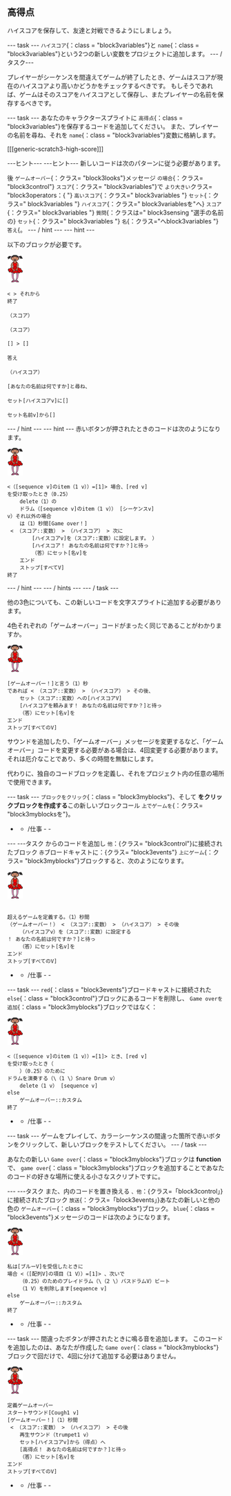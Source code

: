 ## 高得点

ハイスコアを保存して、友達と対戦できるようにしましょう。

\--- task \--- `ハイスコア`{：class = "block3variables"}と `name`{：class = "block3variables"}という2つの新しい変数をプロジェクトに追加します。 \--- /タスク\---

プレイヤーがシーケンスを間違えてゲームが終了したとき、ゲームはスコアが現在のハイスコアより高いかどうかをチェックするべきです。 もしそうであれば、ゲームはそのスコアをハイスコアとして保存し、またプレイヤーの名前を保存するべきです。

\--- task \--- あなたのキャラクタースプライトに `高得点`{：class = "block3variables"}を保存するコードを追加してください。 また、プレイヤーの名前を尋ね、それを `name`{：class = "block3variables"}変数に格納します。

[[[generic-scratch3-high-score]]]

\---ヒント\--- \---ヒント\--- 新しいコードは次のパターンに従う必要があります。

後 `ゲームオーバー`{：クラス= "block3looks"}メッセージ `の場合`{：クラス= "block3control"} `スコア`{：クラス= "block3variables"}で `より大きい`クラス= "block3operators：{ "} `高いスコア`{：クラス=" block3variables "} `セット`{：クラス=" block3variables "} `ハイスコア`{：クラス=" block3variablesを"へ} `スコア`{：クラス=" block3variables "} `質問`{：クラスは=" block3sensing "選手の名前の} `セット`{：クラス=" block3variables "} `名`{：クラス="へblock3variables "} `答え`{。 \--- / hint \--- \--- hint \---

以下のブロックが必要です。

![バレリーナ](images/ballerina.png)

```blocks3
< > それから
終了

（スコア）

（スコア）

[] > []

答え

（ハイスコア）

[あなたの名前は何ですか]と尋ね、

セット[ハイスコアv]に[] 

セット名前v]から[] 
```

\--- / hint \--- \--- hint \--- 赤いボタンが押されたときのコードは次のようになります。

![バレリーナ](images/ballerina.png)

```blocks3
<（[sequence v]のitem（1 v））=[1]> 場合、[red v]
を受け取ったとき（0.25）
    delete（1）の
    ドラム（[sequence v]のitem（1 v）） [シーケンスv]
v）それ以外の場合
    は（1）秒間[Game over！]
 < （スコア::変数） > （ハイスコア） > 次に
        [ハイスコアv]を（スコア::変数）に設定します。 ）
        [ハイスコア！ あなたの名前は何ですか？]と待っ
        （答）にセット[名v]を
    エンド
    ストップ[すべてV]
終了
```

\--- / hint \--- \--- / hints \--- \--- / task \---

他の3色についても、この新しいコードを文字スプライトに追加する必要があります。

4色それぞれの「ゲームオーバー」コードがまったく同じであることがわかりますか。

![バレリーナ](images/ballerina.png)

```blocks3
[ゲームオーバー！]と言う（1）秒
であれば < （スコア::変数） > （ハイスコア） > その後、
    セット（スコア::変数）への[ハイスコアV]
    [ハイスコアを頼みます！ あなたの名前は何ですか？]と待っ
    （答）にセット[名v]を
エンド
ストップ[すべてのV]
```

サウンドを追加したり、「ゲームオーバー」メッセージを変更するなど、「ゲームオーバー」コードを変更する必要がある場合は、4回変更する必要があります。それは厄介なことであり、多くの時間を無駄にします。

代わりに、独自のコードブロックを定義し、それをプロジェクト内の任意の場所で使用できます。

\--- task \--- `ブロックをクリック`{：class = "block3myblocks"}、そして **をクリックブロックを作成する**この新しいブロックコール `上でゲームを`{：クラス= "block3myblocksを"}。

- - /仕事 - -

\--- \---タスク からのコードを追加し `他`：{クラス= "block3control"}に接続されたブロック `赤`ブロードキャストに：{クラス= "block3events"} `上にゲーム`{：クラス= "block3myblocks"}ブロックすると、次のようになります。

![バレリーナ](images/ballerina.png)

```blocks3

超えるゲームを定義する。（1）秒間
（ゲームオーバー！） < （スコア::変数） > （ハイスコア） > その後
    （ハイスコアv）を（スコア::変数）に設定する
！ あなたの名前は何ですか？]と待っ
    （答）にセット[名v]を
エンド
ストップ[すべてのV]
```

- - /仕事 - -

\--- task \--- `red`{：class = "block3events"}ブロードキャストに接続された `else`{：class = "block3control"}ブロックにあるコードを削除し、 `Game overを追加`{：class = "block3myblocks"}ブロックではなく：

![バレリーナ](images/ballerina.png)

```blocks3
<（[sequence v]のitem（1 v））=[1]> とき、[red v]
を受け取ったとき（
    ）（0.25）のために
ドラムを演奏する（\（1 \）Snare Drum v）
    delete（1 v） [sequence v]
else
    ゲームオーバー::カスタム
終了
```

- - /仕事 - -

\--- task \--- ゲームをプレイして、カラーシーケンスの間違った箇所で赤いボタンをクリックして、新しいブロックをテストしてください。 \--- / task \---

あなたの新しい `Game over`{：class = "block3myblocks"}ブロックは **function**で、 `game over`{：class = "block3myblocks"}ブロックを追加することであなたのコードの好きな場所に使える小さなスクリプトですに。

\--- \---タスク また、内のコードを置き換える `、他`：{クラス=「block3control」}に接続されたブロック `放送`{：クラス=「block3events」}あなたの新しいと他の色の `ゲームオーバー`{：class = "block3myblocks"}ブロック。 `blue`{：class = "block3events"}メッセージのコードは次のようになります。

![バレリーナ](images/ballerina.png)

```blocks3
私は[ブルーV]を受信したときに
場合 <（[配列V]の項目（1 V））=[1]> 、次いで
    （0.25）のためのプレイドラム（\（2 \）バスドラムV）ビート
    （1 V）を削除します[sequence v]
else
    ゲームオーバー::カスタム
終了
```

- - /仕事 - -

\--- task \--- 間違ったボタンが押されたときに鳴る音を追加します。 このコードを追加したのは、あなたが作成した `Game over`{：class = "block3myblocks"}ブロックで</code>回だけで、4回に分けて追加する必要はありません。

![バレリーナ](images/ballerina.png)

```blocks3
定義ゲームオーバー
スタートサウンド[Cough1 v]
[ゲームオーバー！]（1）秒間
 < （スコア::変数） > （ハイスコア） > その後
    再生サウンド（trumpet1 v）
    セット[ハイスコアv]から（得点）へ
    [高得点！ あなたの名前は何ですか？]と待っ
    （答）にセット[名v]を
エンド
ストップ[すべてのV]
```

- - /仕事 - -